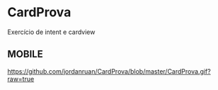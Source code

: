 # CardProva
Exercício de intent e cardview


## MOBILE


https://github.com/jordanruan/CardProva/blob/master/CardProva.gif?raw=true
